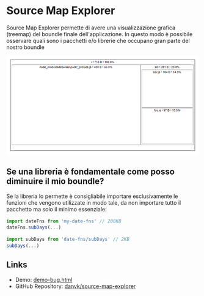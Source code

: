 # Source Map Explorer

Source Map Explorer permette di avere una visualizzazione grafica (treemap) del boundle finale dell'applicazione.
In questo modo è possibile osservare quali sono i pacchetti e/o librerie che occupano gran parte del nostro boundle

![Source Map Explorer](sourcemapexplorer.png)


## Se una libreria è fondamentale come posso diminuire il mio boundle?
Se la libreria lo permette è consigliabile importare esclusivamente le funzioni che vengono utilizzate in modo tale, da non importare tutto il pacchetto ma solo il minimo essenziale:

```javascript
import dateFns from 'my-date-fns' // 200KB
dateFns.subDays(...)
```

```javascript
import subDays from 'date-fns/subDays' // 2KB
subDays(...)
```


## Links
- Demo: [demo-bug.html](https://cdn.rawgit.com/danvk/source-map-explorer/08b0e130cb9345f9061760bf8a8d9136ea60b457/demo-bug.html)
- GitHub Repository: [danvk/source-map-explorer](https://github.com/danvk/source-map-explorer)
